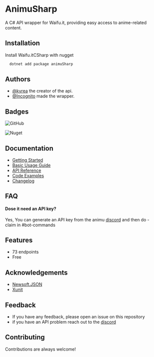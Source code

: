 # AnimuSharp

A C# API wrapper for Waifu.it, providing easy access to anime-related content.

## Installation

Install Waifu.itCSharp with nugget

```cmd
  dotnet add package animuSharp
```
    
## Authors

- [@kyrea](https://github.com/kyrea) the creator of the api.
- [@Incognito](https://github.com/Incognito-100) made the wrapper.


## Badges

![GitHub](https://img.shields.io/github/license/Incognito-100/waifu.itSharp)

![Nuget](https://img.shields.io/nuget/dt/animuSharp)


## Documentation

- [Getting Started](docs/getting-started.md)
- [Basic Usage Guide](docs/basic-usage.md)
- [API Reference](docs/api-reference.md)
- [Code Examples](docs/examples.md)
- [Changelog](CHANGELOG.md)


## FAQ

#### Dose it need an API key?

Yes, You can generate an API key from the animu [discord](https://discord.gg/yyW389c) and then do -claim in #bot-commands 



## Features

- 73 endpoints
- Free
## Acknowledgements

- [Newsoft.JSON](https://www.newtonsoft.com/json)
- [Xunit](https://xunit.net/)
## Feedback

- If you have any feedback, please open an issue on this repository
- if you have an API problem reach out to the [discord](https://discord.gg/yyW389c)

## Contributing

Contributions are always welcome!
